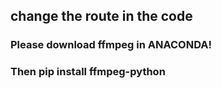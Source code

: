 change the route in the code
---
### Please download ffmpeg in ANACONDA!
### Then pip install ffmpeg-python
